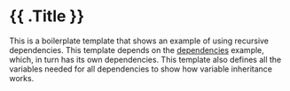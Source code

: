 # {{ .Title }}

This is a boilerplate template that shows an example of using recursive dependencies. This template depends on the
[dependencies](/examples/dependencies) example, which, in turn has its own dependencies. This template also defines
all the variables needed for all dependencies to show how variable inheritance works.